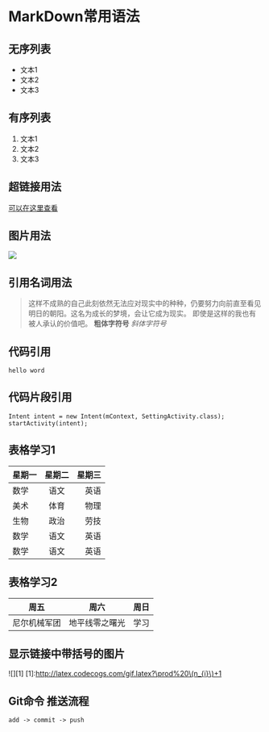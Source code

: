 # MarkDown常用语法

## 无序列表
- 文本1
- 文本2
- 文本3

## 有序列表
1. 文本1
2. 文本2
3. 文本3

## 超链接用法
[可以在这里查看](www.baidu.com)

## 图片用法
![](http://wx1.sinaimg.cn/mw690/70745653gy1fd4xofu7d6j20zk0k0n1u.jpg)

## 引用名词用法
> 这样不成熟的自己此刻依然无法应对现实中的种种，仍要努力向前直至看见明日的朝阳。这名为成长的梦境，会让它成为现实。
> 即使是这样的我也有被人承认的价值吧。
> **粗体字符号**
> *斜体字符号*


## 代码引用
`hello word`
## 代码片段引用
```
Intent intent = new Intent(mContext, SettingActivity.class);
startActivity(intent);
```


## 表格学习1
| 星期一        | 星期二       | 星期三  |
| -----------  |:-----------:|  -----:|
| 数学         | 语文        |英语
| 美术         | 体育        |物理
| 生物         | 政治        |劳技
| 数学         | 语文        |英语
| 数学         | 语文        |英语

## 表格学习2
周五 | 周六 | 周日
----|----|-----|
尼尔机械军团|地平线零之曙光|学习

## 显示链接中带括号的图片
![][1]
[1]:http://latex.codecogs.com/gif.latex?\prod%20\(n_{i}\)+1

## Git命令 推送流程
```
add -> commit -> push
```


